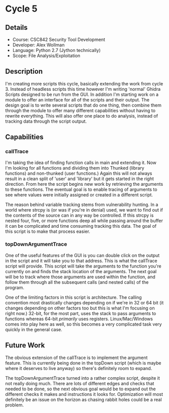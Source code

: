 # Cycle 5
## Details
- Course: CSC842 Security Tool Development
- Developer: Alex Wollman
- Language: Python 2.7 (Jython technically)
- Scope: File Analysis/Exploitation
## Description
I'm creating more scripts this cycle, basically extending the work from cycle 3. Instead of headless scripts this time however I'm writing 'normal' Ghidra Scripts designed to be run from the GUI. In addition I'm starting work on a module to offer an interface for all of the scripts and their output. The design goal is to write several scripts that do one thing, then combine them through the module to offer many different capabilities without having to rewrite everything. This will also offer one place to do analysis, instead of tracking data through the script output.
## Capabilities
### callTrace
I'm taking the idea of finding function calls in main and extending it. Now I'm looking for all functions and dividing them into Thunked (library functions) and non-thunked (user functions.) Again this will not always result in a clean split of 'user' and 'library' but it gets started in the right direction. From here the script begins new work by retrieving the arguments to these functions. The eventual goal is to enable tracing of arguments to see where values were initially assigned or created in a different script.

The reason behind variable tracking stems from vulnerability hunting. In a world where strcpy is (or was if you're in denial) used, we want to find out if the contents of the source can in any way be controlled. If this strcpy is nested four, five, or more functions deep all while passing around the buffer it can be complicated and time consuming tracking this data. The goal of this script is to make that process easier.

### topDownArgumentTrace
One of the useful features of the GUI is you can double click on the output in the script and it will take you to that address. This is what the callTrace script will provide. This script will take the arguments to the function you're currently on and finds the stack location of the arguments. The next goal will be to track where those arguments are used within the function, and follow them through all the subsequent calls (and nested calls) of the program.

One of the limiting factors in this script is architecture. The calling convention most drastically changes depending on if we're in 32 or 64 bit (it changes depending on other factors too but this is what I'm focusing on right now.) 32-bit, for the most part, uses the stack to pass arguments to functions whereas 64-bit *primarily* uses registers. Linux/Mac/Windows comes into play here as well, so this becomes a very complicated task very quickly in the general case.

## Future Work
The obvious extension of the callTrace is to implement the argument feature. This is currently being done in the topDown script (which is maybe where it deserves to live anyway) so there's definitely room to expand. 

The topDownArgumentTrace turned into a rather complex script, despite it not really doing much. There are lots of different edges and checks that needed to be done, so the next obvious goal would be to expand out the different checks it makes and instructions it looks for. Optimization will most definitely be an issue on the horizon as chasing rabbit holes could be a real problem.
